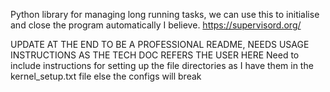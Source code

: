 Python library for managing long running tasks, we can use this to initialise and close the program automatically I believe.
https://supervisord.org/

UPDATE AT THE END TO BE A PROFESSIONAL README, NEEDS USAGE INSTRUCTIONS AS THE TECH DOC REFERS THE USER HERE
Need to include instructions for setting up the file directories as I have them in the kernel_setup.txt file else the configs will break
